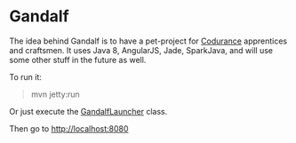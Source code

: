 Gandalf
=======

The idea behind Gandalf is to have a pet-project for [Codurance](http://codurance.com) apprentices and craftsmen.
It uses Java 8, AngularJS, Jade, SparkJava, and will use some other stuff in the future as well. 

To run it:

> mvn jetty:run

Or just execute the [GandalfLauncher](https://github.com/sandromancuso/gandalf/blob/master/src/main/java/com/codurance/GandalfLauncher.java) class.
 
Then go to [http://localhost:8080](http://localhost:8080)

